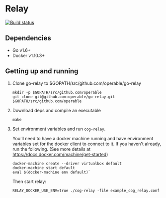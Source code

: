 # Relay

[![Build status](https://badge.buildkite.com/6ae0ae8184e3c68a6e407b2aaa0197b24a948a01c49eb283fd.svg?branch=master)](https://buildkite.com/operable/go-relay)

## Dependencies

* Go v1.6+
* Docker v1.10.3+

## Getting up and running

1. Clone go-relay to $GOPATH/src/github.com/operable/go-relay

   ```
   mkdir -p $GOPATH/src/github.com/operable
   git clone git@github.com:operable/go-relay.git $GOPATH/src/github.com/operable
   ```

2. Download deps and compile an executable

   ```
   make
   ```

3. Set environment variables and run `cog-relay`.

   You'll need to have a docker machine running and have environment variables
   set for the docker client to connect to it. If you haven't already, run the
   following. (See more details at https://docs.docker.com/machine/get-started)

   ```
   docker-machine create --driver virtualbox default
   docker-machine start default
   eval $(docker-machine env default)`
   ```

   Then start relay:

   ```
   RELAY_DOCKER_USE_ENV=true ./cog-relay -file example_cog_relay.conf
   ```
